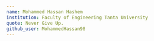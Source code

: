 ```yaml
---
name: Mohammed Hassan Hashem
institution: Faculty of Engineering Tanta University 
quote: Never Give Up.
github_user: MohammedHassan98
---
```


